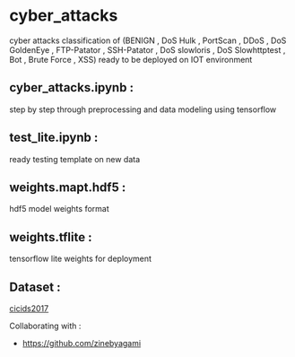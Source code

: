# cyber_attacks
cyber attacks classification of (BENIGN , DoS Hulk , PortScan , DDoS , DoS GoldenEye , FTP-Patator , SSH-Patator , DoS slowloris , DoS Slowhttptest , Bot , Brute Force , XSS) ready to be deployed on IOT environment

## cyber_attacks.ipynb :
step by step through preprocessing and data modeling using tensorflow 

## test_lite.ipynb :
ready testing template on new data

## weights.mapt.hdf5 : 
hdf5 model weights  format

## weights.tflite :
tensorflow lite weights for deployment 

## Dataset :
[cicids2017](https://www.kaggle.com/asthana12/cicids2017)

Collaborating with :
* https://github.com/zinebyagami

